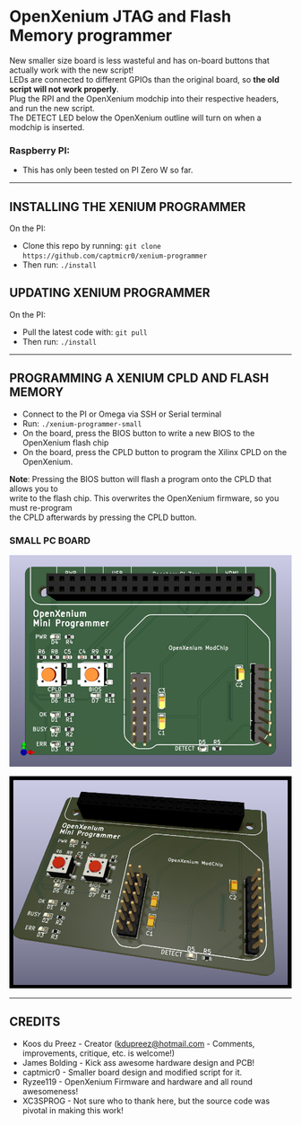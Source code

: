 # OpenXenium JTAG and Flash Memory programmer
New smaller size board is less wasteful and has on-board buttons that actually work with the new script!  
LEDs are connected to different GPIOs than the original board, so **the old script will not work properly**.  
Plug the RPI and the OpenXenium modchip into their respective headers, and run the new script.  
The DETECT LED below the OpenXenium outline will turn on when a modchip is inserted.

### Raspberry PI:
- This has only been tested on PI Zero W so far.

-------------
## INSTALLING THE XENIUM PROGRAMMER

On the PI:
- Clone this repo by running: `git clone https://github.com/captmicr0/xenium-programmer`
- Then run: `./install`

## UPDATING XENIUM PROGRAMMER

On the PI:
- Pull the latest code with: `git pull`
- Then run: `./install` 

-------------
## PROGRAMMING A XENIUM CPLD AND FLASH MEMORY

- Connect to the PI or Omega via SSH or Serial terminal
- Run: `./xenium-programmer-small`
- On the board, press the BIOS button to write a new BIOS to the OpenXenium flash chip
- On the board, press the CPLD button to program the Xilinx CPLD on the OpenXenium.

**Note**: Pressing the BIOS button will flash a program onto the CPLD that allows you to  
write to the flash chip. This overwrites the OpenXenium firmware, so you must re-program  
the CPLD afterwards by pressing the CPLD button.

### SMALL PC BOARD

![RPI PXB](hardware/RaspberryPIZero-small/images/RaspberryPIZero-small.front.png)

![RPI PXC](hardware/RaspberryPIZero-small/images/RaspberryPIZero-small.RT.angled.png)

-------------
## CREDITS

- Koos du Preez - Creator (kdupreez@hotmail.com - Comments, improvements, critique, etc. is welcome!)
- James Bolding - Kick ass awesome hardware design and PCB!
- captmicr0 - Smaller board design and modified script for it.
- Ryzee119 -  OpenXenium Firmware and hardware and all round awesomeness!
- XC3SPROG - Not sure who to thank here, but the source code was pivotal in making this work!
